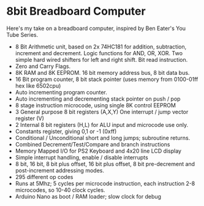 # 8bit Breadboard Computer
Here's my take on a breadboard computer, inspired by Ben Eater's You Tube Series.
* 8 Bit Arithmetic unit, based on 2x 74HC181 for addition, subtraction, increment and decrement. Logic functions for AND, OR, XOR. Two simple hard wired shifters for left and right shift. Bit read instruction.
* Zero and Carry Flags.
* 8K RAM and 8K EEPROM. 16 bit memory address bus, 8 bit data bus.
* 16 Bit program counter, 8 bit stack pointer (uses memory from 0100-01ff hex like 6502cpu)
* Auto incrementing program counter.
* Auto incrementing and decrementing stack pointer on push / pop
* 8 stage instruction microcode, using single 8K control EEPROM
* 3 General purpose 8 bit registers (A,X,Y) One interrupt / jump vector register (V)
* 2 Internal 8 bit registers (H,L) for ALU input and microcode use only.
* Constants register, giving 0,1 or -1 (0xff)
* Conditional / Unconditional short and long jumps; subroutine returns.
* Combined Decrement/Test/Compare and branch instructions
* Memory Mapped I/O for PS2 Keyboard and 4x20 line LCD display
* Simple interrupt handling, enable / disable interrupts
* 8 bit, 16 bit, 8 bit plus offset, 16 bit plus offset, 8 bit pre-decrement and post-increment addressing modes.
* 295 different op codes
* Runs at 5Mhz; 5 cycles per microcode instruction, each instruction 2-8 microcodes, so 10-40 clock cycles.
* Arduino Nano as boot / RAM loader; slow clock for debug
